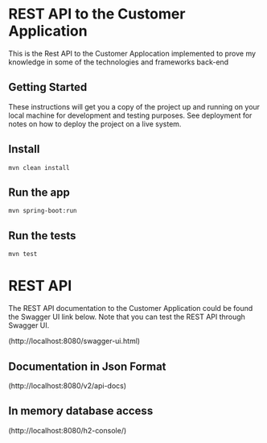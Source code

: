 # REST API to the Customer Application 

This is the Rest API to the Customer Applocation implemented to prove my knowledge in some of the technologies and frameworks back-end

## Getting Started

These instructions will get you a copy of the project up and running on your local machine for development and testing purposes. See deployment for notes on how to deploy the project on a live system.

## Install
```
mvn clean install
```

## Run the app
```
mvn spring-boot:run
```

## Run the tests
```
mvn test
```

# REST API

The REST API documentation to the Customer Application could be found the Swagger UI link below. Note that you can test the REST API through Swagger UI.

(http://localhost:8080/swagger-ui.html)

## Documentation in Json Format

(http://localhost:8080/v2/api-docs)

## In memory database access

(http://localhost:8080/h2-console/)
